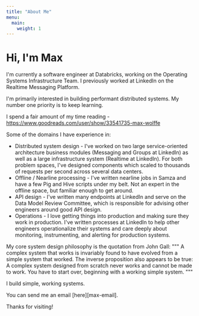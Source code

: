 ```yaml
---
title: "About Me"
menu:
  main:
    weight: 1
---
```


# Hi, I'm Max

I'm currently a software engineer at Databricks, working on the Operating Systems Infrastructure Team. I previously worked at LinkedIn on the Realtime Messaging Platform. 

I'm primarily interested in building performant distributed systems. My number one priority is to keep learning. 

I spend a fair amount of my time reading - https://www.goodreads.com/user/show/33541735-max-wolffe

Some of the domains I have experience in: 
* Distributed system design - I've worked on two large service-oriented architecture business modules (Messaging and Groups at LinkedIn) as well as a large infrastructure system (Realtime at LinkedIn). For both problem spaces, I've designed components which scaled to thousands of requests per second across several data centers. 
* Offline / Nearline processing - I've written nearline jobs in Samza and have a few Pig and Hive scripts under my belt. Not an expert in the offline space, but familiar enough to get around. 
* API design - I've written many endpoints at LinkedIn and serve on the Data Model Review Committee, which is responsible for advising other engineers around good API design. 
* Operations - I love getting things into production and making sure they work in production. I've written processes at LinkedIn to help other engineers operationalize their systems and care deeply about monitoring, instrumenting, and alerting for production systems. 

My core system design philosophy is the quotation from John Gall: 
""" 
A complex system that works is invariably found to have evolved from a simple system that worked. The inverse proposition also appears to be true: A complex system designed from scratch never works and cannot be made to work. You have to start over, beginning with a working simple system.
"""

I build simple, working systems.

You can send me an email [here][max-email].

Thanks for visiting!
